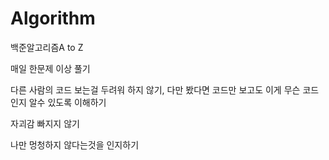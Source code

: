 # Algorithm
 백준알고리즘A to Z

매일 한문제 이상 풀기

다른 사람의 코드 보는걸 두려워 하지 않기, 다만 봤다면 코드만 보고도 이게 무슨 코드인지 알수 있도록 이해하기

자괴감 빠지지 않기

나만 멍청하지 않다는것을 인지하기

